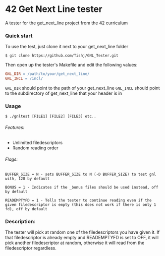 # 42 Get Next Line tester

A tester for the get_next_line project from the 42 curriculum

### Quick start

To use the test, just clone it next to your get_next_line folder

```shell
$ git clone https://github.com/Tishj/GNL_Tester.git
```
Then open up the tester's Makefile and edit the following values:
```makefile
GNL_DIR = /path/to/your/get_next_line/
GNL_INCL = /incl/
```

`GNL_DIR` should point to the path of your get_next_line
`GNL_INCL` should point to the subdirectory of get_next_line that your header is in

### Usage

```shell
$ ./gnltest [FILE1] [FILE2] [FILE3] etc..
```

###### Features:
* Unlimited filedescriptors
* Random reading order

###### Flags:
    BUFFER_SIZE = N - sets BUFFER_SIZE to N (-D BUFFER_SIZE) to test gnl with, 128 by default
    
    BONUS = 1 - Indicates if the _bonus files should be used instead, off by default
    
    READEMPTYFD = 1 - Tells the tester to continue reading even if the given filedescriptor is empty (this does not work if there is only 1 fd), off by default

### Description:

The tester will pick at random one of the filedescriptors you have given it.
If that filedescriptor is already empty and READEMPTYFD is set to OFF, it will pick another filedescriptor at random, otherwise it will read from the filedescriptor regardless.
